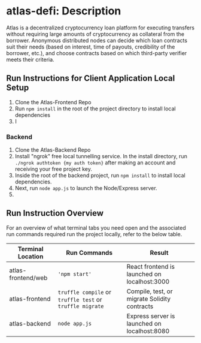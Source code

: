 # atlas-defi: Description
Atlas is a decentralized cryptocurrency loan platform for executing transfers without requiring large amounts of cryptocurrency as collateral from the borrower. Anonymous distributed nodes can decide which loan contracts suit their needs (based on interest, time of payouts, credibility of the borrower, etc.), and choose contracts based on which third-party verifier meets their criteria.
## Run Instructions for Client Application Local Setup
1. Clone the Atlas-Frontend Repo
2. Run ```npm install``` in the root of the project directory to install local dependencies
3. I
### Backend
1. Clone the Atlas-Backend Repo 
2. Install "ngrok" free local tunnelling service. In the install directory, run ``./ngrok authtoken {my auth token}`` after making an account and receiving your free project key.
3. Inside the root of the backend project, run ```npm install``` to install local dependencies.
4. Next, run ```node app.js``` to launch the Node/Express server.
5. 



## Run Instruction Overview

For an overview of what terminal tabs you need open and the associated run commands required run the project locally, refer to the below table.

| Terminal Location              |Run Commands                          |Result                         |
|----------------|-------------------------------|-----------------------------|
|atlas-frontend/web|`'npm start'`            |React frontend is launched on localhost:3000            |
|atlas-frontend          |`truffle compile` or `truffle test` or `truffle migrate`          |Compile, test, or migrate Solidity contracts   
|atlas-backend          |  `node app.js` | Express server is launched on localhost:8080
